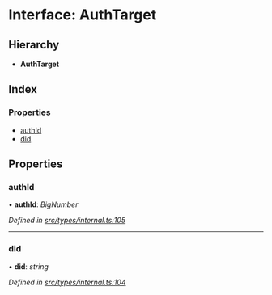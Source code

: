 # Interface: AuthTarget

## Hierarchy

* **AuthTarget**

## Index

### Properties

* [authId](types.authtarget.md#authid)
* [did](types.authtarget.md#did)

## Properties

###  authId

• **authId**: *BigNumber*

*Defined in [src/types/internal.ts:105](https://github.com/PolymathNetwork/polymesh-sdk/blob/7e9a732/src/types/internal.ts#L105)*

___

###  did

• **did**: *string*

*Defined in [src/types/internal.ts:104](https://github.com/PolymathNetwork/polymesh-sdk/blob/7e9a732/src/types/internal.ts#L104)*
